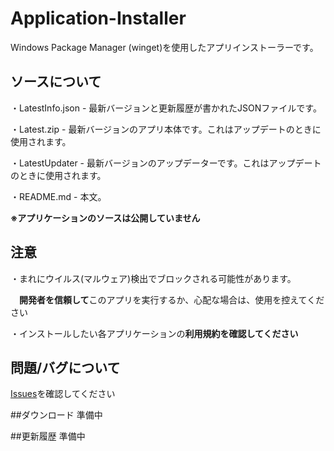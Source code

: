 # Application-Installer
Windows Package Manager (winget)を使用したアプリインストーラーです。

## ソースについて
・LatestInfo.json - 最新バージョンと更新履歴が書かれたJSONファイルです。

・Latest.zip - 最新バージョンのアプリ本体です。これはアップデートのときに使用されます。

・LatestUpdater - 最新バージョンのアップデーターです。これはアップデートのときに使用されます。

・README.md - 本文。

**※アプリケーションのソースは公開していません**

## 注意

・まれにウイルス(マルウェア)検出でブロックされる可能性があります。

　**開発者を信頼して**このアプリを実行するか、心配な場合は、使用を控えてください

 ・インストールしたい各アプリケーションの**利用規約を確認してください**

## 問題/バグについて
[Issues](https://github.com/GitHub-Pt04/Application-Installer/issues)を確認してください

##ダウンロード
準備中

##更新履歴
準備中
